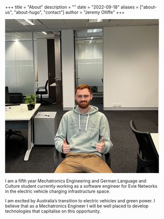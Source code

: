 +++
title = "About"
description = ""
date = "2022-09-18"
aliases = ["about-us", "about-hugo", "contact"]
author = "Jeremy Olliffe"
+++

![Image](/images/square-picture.jpg)

I am a fifth year Mechatronics Engineering and German Language and Culture student currently working as a software engineer for Evie Networks in the electric vehicle charging infrastructure space.

I am excited by Australia’s transition to electric vehicles and green power. I believe that as a Mechatronics Engineer I will be well placed to develop technologies that capitalise on this opportunity.
